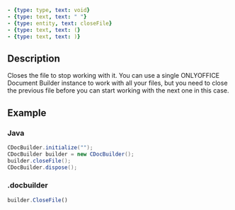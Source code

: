 ```yml signature
- {type: type, text: void}
- {type: text, text: " "}
- {type: entity, text: closeFile}
- {type: text, text: (}
- {type: text, text: )}
```

## Description

Closes the file to stop working with it. You can use a single ONLYOFFICE Document Builder instance to work with all your files, but you need to close the previous file before you can start working with the next one in this case.

## Example

### Java

``` java
CDocBuilder.initialize("");
CDocBuilder builder = new CDocBuilder();
builder.closeFile();
CDocBuilder.dispose();
```

### .docbuilder

```ts
builder.CloseFile()
```
